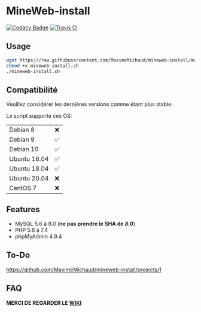 # MineWeb-install
[![Codacy Badge](https://api.codacy.com/project/badge/Grade/a43250aec4e9493485c76878515c0b03)](https://app.codacy.com/manual/MaximeMichaud/mineweb-install?utm_source=github.com&utm_medium=referral&utm_content=MaximeMichaud/mineweb-install&utm_campaign=Badge_Grade_Dashboard)
[![Travis CI](https://travis-ci.com/MaximeMichaud/mineweb-install.svg?branch=master)](https://travis-ci.com/MaximeMichaud/mineweb-install)
## Usage
```sh
wget https://raw.githubusercontent.com/MaximeMichaud/mineweb-install/master/mineweb-install.sh
chmod +x mineweb-install.sh
./mineweb-install.sh
```
## Compatibilité
Veuillez considérer les dernières versions comme étant plus stable.

Le script supporte ces OS:

|        |   |
|--------|---|
| Debian 8 | ❌  |
| Debian 9 | ✅ |
| Debian 10 | ✅ |
| Ubuntu 16.04 | ✅  |
| Ubuntu 18.04 | ✅  |
| Ubuntu 20.04 | ❌  |
| CentOS 7 | ❌  |
## Features
* MySQL 5.6 à 8.0 (**ne pas prendre le SHA de _8.0_**)
* PHP 5.6 à 7.4
* phpMyAdmin 4.9.4
## To-Do
https://github.com/MaximeMichaud/mineweb-install/projects/1
## FAQ
**MERCI DE REGARDER LE [WIKI](https://github.com/MaximeMichaud/mineweb-install/wiki/FAQ)**
